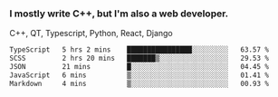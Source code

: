 <h3>I mostly write C++, but I'm also a web developer.</h3>
<p>C++, QT, Typescript, Python, React, Django</p>

<!--START_SECTION:waka-->

```txt
TypeScript   5 hrs 2 mins    ████████████████░░░░░░░░░   63.57 %
SCSS         2 hrs 20 mins   ███████▒░░░░░░░░░░░░░░░░░   29.53 %
JSON         21 mins         █░░░░░░░░░░░░░░░░░░░░░░░░   04.45 %
JavaScript   6 mins          ▒░░░░░░░░░░░░░░░░░░░░░░░░   01.41 %
Markdown     4 mins          ▒░░░░░░░░░░░░░░░░░░░░░░░░   00.93 %
```

<!--END_SECTION:waka-->
